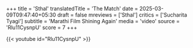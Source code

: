 +++
title = 'Sthal'
translatedTitle = 'The Match'
date = 2025-03-09T09:47:40+05:30
draft = false
mreviews = ['Sthal']
critics = ['Sucharita Tyagi']
subtitle = 'Marathi Film Shining Again'
media = 'video'
source = 'Rlu11CysnpU'
score = 7
+++

{{< youtube id="Rlu11CysnpU" >}}
